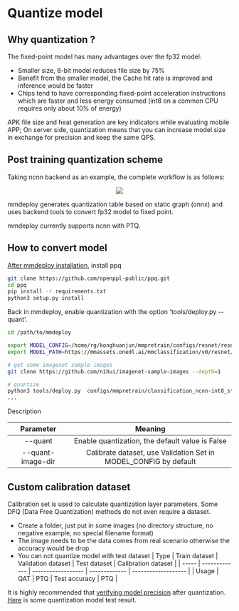 # Quantize model

## Why quantization ?

The fixed-point model has many advantages over the fp32 model:

- Smaller size, 8-bit model reduces file size by 75%
- Benefit from the smaller model, the Cache hit rate is improved and inference would be faster
- Chips tend to have corresponding fixed-point acceleration instructions which are faster and less energy consumed (int8 on a common CPU requires only about 10% of energy)

APK file size and heat generation are key indicators while evaluating mobile APP;
On server side, quantization means that you can increase model size in exchange for precision and keep the same QPS.

## Post training quantization scheme

Taking ncnn backend as an example, the complete workflow is as follows:

<div align="center">
  <img src="../_static/image/quant_model.png"/>
</div>

mmdeploy generates quantization table based on static graph (onnx) and uses backend tools to convert fp32 model to fixed point.

mmdeploy currently supports ncnn with PTQ.

## How to convert model

[After mmdeploy installation](../01-how-to-build/build_from_source.md), install ppq

```bash
git clone https://github.com/openppl-public/ppq.git
cd ppq
pip install -r requirements.txt
python3 setup.py install
```

Back in mmdeploy, enable quantization with the option 'tools/deploy.py --quant'.

```bash
cd /path/to/mmdeploy

export MODEL_CONFIG=/home/rg/konghuanjun/mmpretrain/configs/resnet/resnet18_8xb32_in1k.py
export MODEL_PATH=https://mmassets.onedl.ai/mmclassification/v0/resnet/resnet18_8xb32_in1k_20210831-fbbb1da6.pth

# get some imagenet sample images
git clone https://github.com/nihui/imagenet-sample-images --depth=1

# quantize
python3 tools/deploy.py  configs/mmpretrain/classification_ncnn-int8_static.py  ${MODEL_CONFIG}  ${MODEL_PATH}   /path/to/self-test.png   --work-dir work_dir --device cpu --quant --quant-image-dir /path/to/imagenet-sample-images
...
```

Description

|     Parameter     |                             Meaning                              |
| :---------------: | :--------------------------------------------------------------: |
|      --quant      |         Enable quantization, the default value is False          |
| --quant-image-dir | Calibrate dataset, use Validation Set in MODEL_CONFIG by default |

## Custom calibration dataset

Calibration set is used to calculate quantization layer parameters. Some DFQ (Data Free Quantization) methods do not even require a dataset.

- Create a folder, just put in some images (no directory structure, no negative example, no special filename format)
- The image needs to be the data comes from real scenario otherwise the accuracy would be drop
- You can not quantize model with test dataset
  | Type  | Train dataset | Validation dataset | Test dataset  | Calibration dataset |
  | ----- | ------------- | ------------------ | ------------- | ------------------- |
  | Usage | QAT           | PTQ                | Test accuracy | PTQ                 |

It is highly recommended that [verifying model precision](profile_model.md) after quantization. [Here](../03-benchmark/quantization.md) is some quantization model test result.
